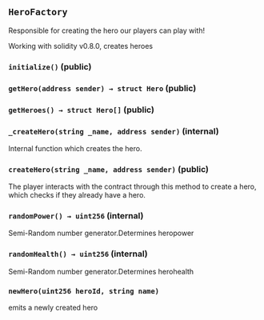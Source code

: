 ## `HeroFactory`

Responsible for creating the hero our players can play with!


Working with solidity v0.8.0, creates heroes


### `initialize()` (public)





### `getHero(address sender) → struct Hero` (public)





### `getHeroes() → struct Hero[]` (public)





### `_createHero(string _name, address sender)` (internal)



Internal function which creates the hero.


### `createHero(string _name, address sender)` (public)



The player interacts with the contract through this method to create a hero, which checks if they already have a hero.


### `randomPower() → uint256` (internal)



Semi-Random number generator.Determines heropower


### `randomHealth() → uint256` (internal)



Semi-Random number generator.Determines herohealth



### `newHero(uint256 heroId, string name)`



emits a newly created hero

